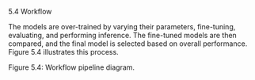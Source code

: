 5.4 Workflow

The models are over-trained by varying their parameters, fine-tuning, evaluating, and
performing inference. The fine-tuned models are then compared, and the final model is
selected based on overall performance. Figure 5.4 illustrates this process.

Figure 5.4: Workflow pipeline diagram.